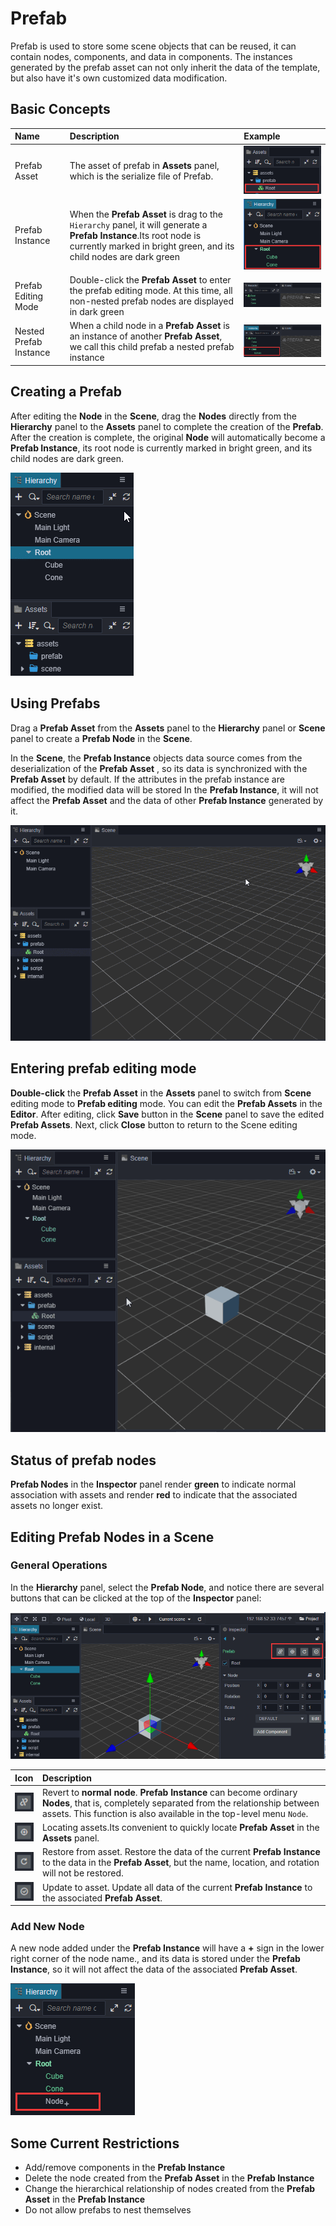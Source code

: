 # Prefab

Prefab is used to store some scene objects that can be reused, it can contain nodes, components, and data in components. The instances generated by the prefab asset can not only inherit the data of the template, but also have it's own customized data modification.

## Basic Concepts

Name|Description|Example
:---|:---|:---
Prefab Asset|The asset of prefab in **Assets** panel, which is the serialize file of Prefab.|![](prefab/prefab-asset.png)
Prefab Instance|When the __Prefab Asset__ is drag to the `Hierarchy` panel, it will generate a __Prefab Instance__.Its root node is currently marked in bright green, and its child nodes are dark green|![](prefab/prefab-instance.png)
Prefab Editing Mode|Double-click the __Prefab Asset__ to enter the prefab editing mode. At this time, all non-nested prefab nodes are displayed in dark green|![](prefab/prefab-edit-mode.png)
Nested Prefab Instance|When a child node in a __Prefab Asset__ is an instance of another __Prefab Asset__, we call this child prefab a nested prefab instance|![](prefab/nested-prefab.png)


## Creating a Prefab

After editing the __Node__ in the __Scene__, drag the __Nodes__ directly from the __Hierarchy__ panel to the __Assets__ panel to complete the creation of the __Prefab__. After the creation is complete, the original __Node__ will automatically become a __Prefab Instance__, its root node is currently marked in bright green, and its child nodes are dark green.

![](prefab/create-prefab.gif)

## Using Prefabs

Drag a __Prefab Asset__ from the __Assets__ panel to the __Hierarchy__ panel or __Scene__ panel to create a __Prefab Node__ in the __Scene__.


In the __Scene__, the __Prefab Instance__ objects data source comes from the deserialization of the __Prefab Asset__ , so its data is synchronized with the __Prefab Asset__ by default. If the attributes in the prefab instance are modified, the modified data will be stored In the __Prefab Instance__, it will not affect the __Prefab Asset__ and the data of other __Prefab Instance__ generated by it.

![](prefab/use-prefab.gif)

## Entering prefab editing mode

__Double-click__ the __Prefab Asset__ in the __Assets__ panel to switch from __Scene__ editing mode to __Prefab editing__ mode. You can edit the __Prefab Assets__ in the __Editor__. After editing, click __Save__ button in the __Scene__ panel to save the edited __Prefab Assets__. Next, click __Close__ button to return to the Scene editing mode.


![](prefab/prefab-edit-mode.gif)

## Status of prefab nodes

__Prefab Nodes__ in the __Inspector__ panel render __green__ to indicate normal association with assets and render __red__ to indicate that the associated assets no longer exist.


## Editing Prefab Nodes in a Scene

### General Operations

In the __Hierarchy__ panel, select the __Prefab Node__, and notice there are several buttons that can be clicked at the top of the __Inspector__ panel:

![](prefab/edit-prefab.png)

Icon|Description
:---|:---
![](prefab/unlink-prefab-button.png)|Revert to __normal node__. __Prefab Instance__ can become ordinary __Nodes__, that is, completely separated from the relationship between assets. This function is also available in the top-level menu `Node`.
![](prefab/locate-prefab-button.png)|Locating assets.Its convenient to quickly locate __Prefab Asset__ in the __Assets__ panel.
![](prefab/revert-prefab-button.png)|Restore from asset. Restore the data of the current __Prefab Instance__ to the data in the __Prefab Asset__, but the name, location, and rotation will not be restored.
![](prefab/apply-prefab-button.png)|Update to asset. Update all data of the current __Prefab Instance__ to the associated __Prefab Asset__.

### Add New Node

A new node added under the __Prefab Instance__ will have a **+** sign in the lower right corner of the node name., and its data is stored under the __Prefab Instance__, so it will not affect the data of the associated __Prefab Asset__.

![](prefab/prefab-mounted-children.png)


## Some Current Restrictions

- Add/remove components in the __Prefab Instance__
- Delete the node created from the __Prefab Asset__ in the __Prefab Instance__
- Change the hierarchical relationship of nodes created from the __Prefab Asset__ in the __Prefab Instance__
- Do not allow prefabs to nest themselves
